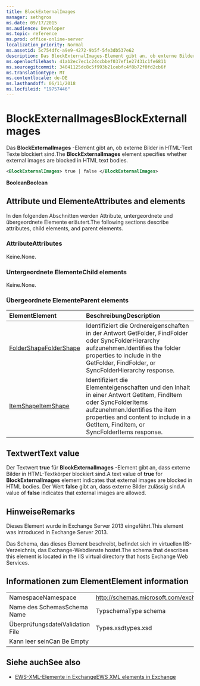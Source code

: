 ```yaml
---
title: BlockExternalImages
manager: sethgros
ms.date: 09/17/2015
ms.audience: Developer
ms.topic: reference
ms.prod: office-online-server
localization_priority: Normal
ms.assetid: 5c754dfc-a9e9-4272-9b5f-5fe3db537e62
description: Das BlockExternalImages-Element gibt an, ob externe Bilder in HTML-Text Texte blockiert sind.
ms.openlocfilehash: 41ab2ec7ec1c24ccbbef037ef1e27431c1fe6811
ms.sourcegitcommit: 34041125dc8c5f993b21cebfc4f8b72f0fd2cb6f
ms.translationtype: MT
ms.contentlocale: de-DE
ms.lasthandoff: 06/11/2018
ms.locfileid: "19757446"
---
```

# <a name="blockexternalimages"></a><span data-ttu-id="3eecc-103">BlockExternalImages</span><span class="sxs-lookup"><span data-stu-id="3eecc-103">BlockExternalImages</span></span>

<span data-ttu-id="3eecc-104">Das **BlockExternalImages** -Element gibt an, ob externe Bilder in HTML-Text Texte blockiert sind.</span><span class="sxs-lookup"><span data-stu-id="3eecc-104">The **BlockExternalImages** element specifies whether external images are blocked in HTML text bodies.</span></span> 
  
```XML
<BlockExternalImages> true | false </BlockExternalImages>
```

 <span data-ttu-id="3eecc-105">**Boolean**</span><span class="sxs-lookup"><span data-stu-id="3eecc-105">**Boolean**</span></span>
## <a name="attributes-and-elements"></a><span data-ttu-id="3eecc-106">Attribute und Elemente</span><span class="sxs-lookup"><span data-stu-id="3eecc-106">Attributes and elements</span></span>

<span data-ttu-id="3eecc-107">In den folgenden Abschnitten werden Attribute, untergeordnete und übergeordnete Elemente erläutert.</span><span class="sxs-lookup"><span data-stu-id="3eecc-107">The following sections describe attributes, child elements, and parent elements.</span></span>
  
### <a name="attributes"></a><span data-ttu-id="3eecc-108">Attribute</span><span class="sxs-lookup"><span data-stu-id="3eecc-108">Attributes</span></span>

<span data-ttu-id="3eecc-109">Keine.</span><span class="sxs-lookup"><span data-stu-id="3eecc-109">None.</span></span>
  
### <a name="child-elements"></a><span data-ttu-id="3eecc-110">Untergeordnete Elemente</span><span class="sxs-lookup"><span data-stu-id="3eecc-110">Child elements</span></span>

<span data-ttu-id="3eecc-111">Keine.</span><span class="sxs-lookup"><span data-stu-id="3eecc-111">None.</span></span>
  
### <a name="parent-elements"></a><span data-ttu-id="3eecc-112">Übergeordnete Elemente</span><span class="sxs-lookup"><span data-stu-id="3eecc-112">Parent elements</span></span>

|<span data-ttu-id="3eecc-113">**Element**</span><span class="sxs-lookup"><span data-stu-id="3eecc-113">**Element**</span></span>|<span data-ttu-id="3eecc-114">**Beschreibung**</span><span class="sxs-lookup"><span data-stu-id="3eecc-114">**Description**</span></span>|
|:-----|:-----|
|[<span data-ttu-id="3eecc-115">FolderShape</span><span class="sxs-lookup"><span data-stu-id="3eecc-115">FolderShape</span></span>](foldershape.md) <br/> |<span data-ttu-id="3eecc-116">Identifiziert die Ordnereigenschaften in der Antwort GetFolder, FindFolder oder SyncFolderHierarchy aufzunehmen.</span><span class="sxs-lookup"><span data-stu-id="3eecc-116">Identifies the folder properties to include in the GetFolder, FindFolder, or SyncFolderHierarchy response.</span></span>  <br/> |
|[<span data-ttu-id="3eecc-117">ItemShape</span><span class="sxs-lookup"><span data-stu-id="3eecc-117">ItemShape</span></span>](itemshape.md) <br/> |<span data-ttu-id="3eecc-118">Identifiziert die Elementeigenschaften und den Inhalt in einer Antwort GetItem, FindItem oder SyncFolderItems aufzunehmen.</span><span class="sxs-lookup"><span data-stu-id="3eecc-118">Identifies the item properties and content to include in a GetItem, FindItem, or SyncFolderItems response.</span></span>  <br/> |
   
## <a name="text-value"></a><span data-ttu-id="3eecc-119">Textwert</span><span class="sxs-lookup"><span data-stu-id="3eecc-119">Text value</span></span>

<span data-ttu-id="3eecc-120">Der Textwert **true** für **BlockExternalImages** -Element gibt an, dass externe Bilder in HTML-Textkörper blockiert sind.</span><span class="sxs-lookup"><span data-stu-id="3eecc-120">A text value of **true** for **BlockExternalImages** element indicates that external images are blocked in HTML bodies.</span></span> <span data-ttu-id="3eecc-121">Der Wert **false** gibt an, dass externe Bilder zulässig sind.</span><span class="sxs-lookup"><span data-stu-id="3eecc-121">A value of **false** indicates that external images are allowed.</span></span> 
  
## <a name="remarks"></a><span data-ttu-id="3eecc-122">Hinweise</span><span class="sxs-lookup"><span data-stu-id="3eecc-122">Remarks</span></span>

<span data-ttu-id="3eecc-123">Dieses Element wurde in Exchange Server 2013 eingeführt.</span><span class="sxs-lookup"><span data-stu-id="3eecc-123">This element was introduced in Exchange Server 2013.</span></span>
  
<span data-ttu-id="3eecc-124">Das Schema, das dieses Element beschreibt, befindet sich im virtuellen IIS-Verzeichnis, das Exchange-Webdienste hostet.</span><span class="sxs-lookup"><span data-stu-id="3eecc-124">The schema that describes this element is located in the IIS virtual directory that hosts Exchange Web Services.</span></span>
  
## <a name="element-information"></a><span data-ttu-id="3eecc-125">Informationen zum Element</span><span class="sxs-lookup"><span data-stu-id="3eecc-125">Element information</span></span>

|||
|:-----|:-----|
|<span data-ttu-id="3eecc-126">Namespace</span><span class="sxs-lookup"><span data-stu-id="3eecc-126">Namespace</span></span>  <br/> |http://schemas.microsoft.com/exchange/services/2006/types  <br/> |
|<span data-ttu-id="3eecc-127">Name des Schemas</span><span class="sxs-lookup"><span data-stu-id="3eecc-127">Schema Name</span></span>  <br/> |<span data-ttu-id="3eecc-128">Typschema</span><span class="sxs-lookup"><span data-stu-id="3eecc-128">Type schema</span></span>  <br/> |
|<span data-ttu-id="3eecc-129">Überprüfungsdatei</span><span class="sxs-lookup"><span data-stu-id="3eecc-129">Validation File</span></span>  <br/> |<span data-ttu-id="3eecc-130">Types.xsd</span><span class="sxs-lookup"><span data-stu-id="3eecc-130">types.xsd</span></span>  <br/> |
|<span data-ttu-id="3eecc-131">Kann leer sein</span><span class="sxs-lookup"><span data-stu-id="3eecc-131">Can Be Empty</span></span>  <br/> ||
   
## <a name="see-also"></a><span data-ttu-id="3eecc-132">Siehe auch</span><span class="sxs-lookup"><span data-stu-id="3eecc-132">See also</span></span>



- [<span data-ttu-id="3eecc-133">EWS-XML-Elemente in Exchange</span><span class="sxs-lookup"><span data-stu-id="3eecc-133">EWS XML elements in Exchange</span></span>](ews-xml-elements-in-exchange.md)

